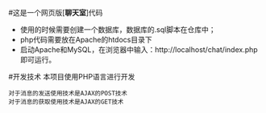 #这是一个网页版[**聊天室**]代码

 - 使用的时候需要创建一个数据库，数据库的.sql脚本在仓库中；
 - php代码需要放在Apache的htdocs目录下
 - 启动Apache和MySQL，在浏览器中输入：http://localhost/chat/index.php即可运行。

#开发技术
本项目使用PHP语言进行开发
```
对于消息的发送使用技术是AJAX的POST技术
对于消息的获取使用技术是AJAX的GET技术
```

